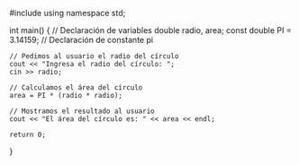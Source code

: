 #include <iostream>
using namespace std;

int main() {
    // Declaración de variables
    double radio, area;
    const double PI = 3.14159; // Declaración de constante pi

    // Pedimos al usuario el radio del círculo
    cout << "Ingresa el radio del círculo: ";
    cin >> radio;

    // Calculamos el área del círculo
    area = PI * (radio * radio);

    // Mostramos el resultado al usuario
    cout << "El área del círculo es: " << area << endl;

    return 0;
}

